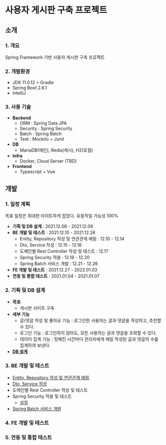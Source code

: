 # 사용자 게시판 구축 프로젝트
## 소개
### 1. 개요
Spring Framework 기반 사용자 게시판 구축 프로젝트

### 2. 개발환경
* JDK 11.0.12 + Gradle
* Spring Boot 2.6.1
* IntelliJ

### 3. 사용 기술
* **Backend**
  * ORM : Spring Data JPA
  * Security : Spring Security
  * Batch : Spring Batch
  * Test : Mockito + Junit
* **DB**
  * MariaDB(메인), Redis(캐시), H2(로컬)
* **Infra**
  * Docker, Cloud Server (TBD)
* **Frontend**
  * Typescript + Vue

## 개발
### 1. 일정 계획
목표 일정은 최대한 타이트하게 잡았다. 유동적일 가능성 100%
* **기획 및 DB 설계** : 2021.12.08 - 2021.12.09
* **BE 개발 및 테스트** : 2021.12.10 - 2021.12.26
   * Entity, Repository 작성 및 연관관계 매핑 : 12.10 - 12.14
   * Dto, Service 작성 : 12.15 - 12.16
   * 도메인별 Rest Controller 작성 및 테스트 : 12.17
   * Spring Security 적용 : 12.18 - 12.20
   * Spring Batch 서비스 개발 : 12.21 - 12.26
* **FE 개발 및 테스트** : 2021.12.27 - 2022.01.03
* **연동 및 통합 테스트** : 2021.01.04 - 2021.01.07

### 2. 기획 및 DB 설계
* **목표**
   * 게시판 사이트 구축
* **세부 기능**
   * 글/댓글 작성 및 좋아요 기능 : 로그인한 사용자는 글과 댓글을 작성하고, 추천할 수 있다.
   * 로그인 기능 : 로그인하지 않아도, 모든 사용자는 글과 댓글을 조회할 수 있다. 
   * 데이터 집계 기능 : 정해진 시간마다 관리자에게 매일 작성된 글과 댓글의 수를 집계하여 보낸다.
* [**DB 설계**](https://www.notion.so/imagineallthepeople/DB-b5ff457d6a884b9c8a929c2962e2510d)

### 3. BE 개발 및 테스트
* [Entity, Repository 작성 및 연관관계 매핑](https://www.notion.so/imagineallthepeople/JPA-Entity-h2-a539aed5a19d4a48ad85cdb2cdd82dde)
* [Dto, Service 작성](https://www.notion.so/imagineallthepeople/JPA-DTO-Service-bf48aec545e141c2abc6a2fed917c75f)
* 도메인별 Rest Controller 작성 및 테스트
* Spring Security 적용 및 테스트
   * [설정](https://www.notion.so/imagineallthepeople/SpringSecurity-UserDetails-2563e62b4d4246fd9853ed850a8457ce)
* [Spring Batch 서비스 개발](https://www.notion.so/imagineallthepeople/Spring-Batch-e8c03f021722427f82788de33a0a1d30)

### 4. FE 개발 및 테스트

### 5. 연동 및 통합 테스트
